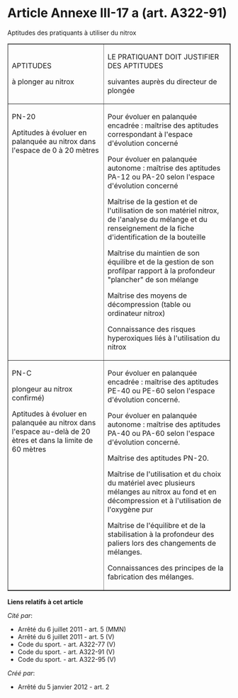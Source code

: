 # Article Annexe III-17 a (art. A322-91)

Aptitudes des pratiquants à utiliser du nitrox

<table border="1" width="680" cellpadding="0">
  <tbody>
    <tr>
      <td>

APTITUDES

à plonger au nitrox

</td>
      <td>

LE PRATIQUANT DOIT JUSTIFIER DES APTITUDES

suivantes auprès du directeur de plongée

</td>
    </tr>
    <tr>
      <td valign="top">

PN-20

Aptitudes à évoluer en palanquée au nitrox dans l'espace de 0 à 20 mètres

</td>
      <td valign="top">

Pour évoluer en palanquée encadrée : maîtrise des aptitudes correspondant à l'espace d'évolution concerné

Pour évoluer en palanquée autonome : maîtrise des aptitudes PA-12 ou PA-20 selon l'espace d'évolution concerné

Maîtrise de la gestion et de l'utilisation de son matériel nitrox, de l'analyse du mélange et du renseignement de la fiche
d'identification de la bouteille

Maîtrise du maintien de son équilibre et de la gestion de son profilpar rapport à la profondeur "plancher" de son mélange

Maîtrise des moyens de décompression (table ou ordinateur nitrox)

Connaissance des risques hyperoxiques liés à l'utilisation du nitrox

</td>
    </tr>
    <tr>
      <td valign="top">

PN-C

plongeur au nitrox confirmé)

Aptitudes à évoluer en palanquée au nitrox dans l'espace au-delà de 20 ètres et dans la limite de 60 mètres

</td>
      <td valign="top">

Pour évoluer en palanquée encadrée : maîtrise des aptitudes PE-40 ou PE-60 selon l'espace d'évolution concerné.

Pour évoluer en palanquée autonome : maîtrise des aptitudes PA-40 ou PA-60 selon l'espace d'évolution concerné.

Maîtrise des aptitudes PN-20.

Maîtrise de l'utilisation et du choix du matériel avec plusieurs mélanges au nitrox au fond et en décompression et à
l'utilisation de l'oxygène pur

Maîtrise de l'équilibre et de la stabilisation à la profondeur des paliers lors des changements de mélanges.

Connaissances des principes de la fabrication des mélanges.

</td>
    </tr>
  </tbody>
</table>

**Liens relatifs à cet article**

_Cité par_:

  - Arrêté du 6 juillet 2011 - art. 5 (MMN)
  - Arrêté du 6 juillet 2011 - art. 5 (V)
  - Code du sport. - art. A322-77 (V)
  - Code du sport. - art. A322-91 (V)
  - Code du sport. - art. A322-95 (V)

_Créé par_:

  - Arrêté du 5 janvier 2012 - art. 2
